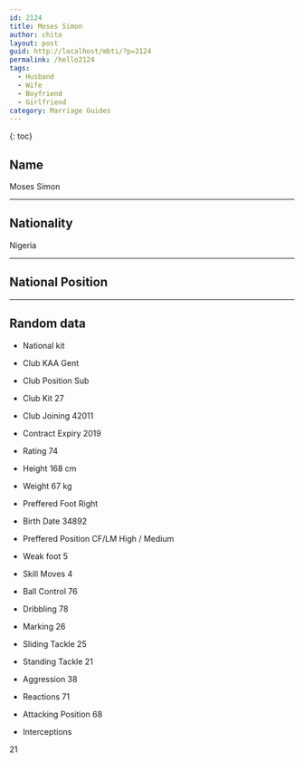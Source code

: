 ```yaml
---
id: 2124
title: Moses Simon
author: chito
layout: post
guid: http://localhost/mbti/?p=2124
permalink: /hello2124
tags:
  - Husband
  - Wife
  - Boyfriend
  - Girlfriend
category: Marriage Guides
---
```



{: toc}


## Name  
Moses Simon 

* * *

## Nationality  
Nigeria 

* * *

## National Position 

* * *

## Random data 

  * National kit 
  * Club 
KAA Gent 

  * Club Position 
Sub 

  * Club Kit 
27 

  * Club Joining 
42011 

  * Contract Expiry 
2019 

  * Rating 
74 

  * Height 
168 cm 

  * Weight 
67 kg 

  * Preffered Foot 
Right 

  * Birth Date 
34892 

  * Preffered Position 
CF/LM High / Medium 

  * Weak foot 
5 

  * Skill Moves 
4 

  * Ball Control 
76 

  * Dribbling 
78 

  * Marking 
26 

  * Sliding Tackle 
25 

  * Standing Tackle 
21 

  * Aggression 
38 

  * Reactions 
71 

  * Attacking Position 
68 

  * Interceptions 

21</ul>